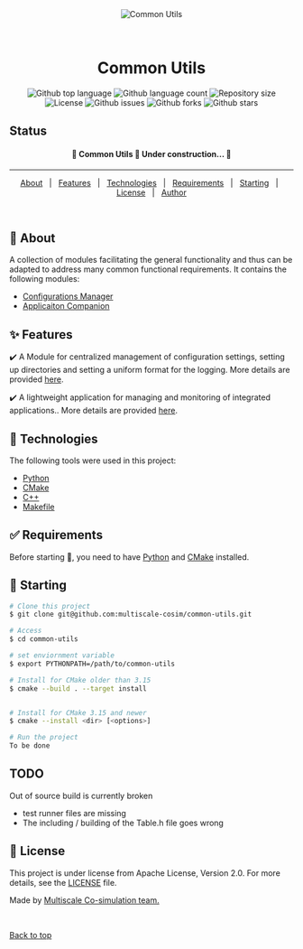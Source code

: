 <div align="center" id="top"> 
  <img src="../../../misc/logo.jpg" alt="Common Utils" />

  &#xa0;

  <!-- <a href="https://github.com/multiscale-cosim/common-utils">Demo</a> -->
</div>

<h1 align="center">Common Utils</h1>

<p align="center">
  <img alt="Github top language" src="https://img.shields.io/github/languages/top/multiscale-cosim/common-utils?color=56BEB8">

  <img alt="Github language count" src="https://img.shields.io/github/languages/count/multiscale-cosim/common-utils?color=56BEB8">

  <img alt="Repository size" src="https://img.shields.io/github/repo-size/multiscale-cosim/common-utils?color=56BEB8">

  <img alt="License" src="https://img.shields.io/github/license/multiscale-cosim/common-utils?color=56BEB8">

  <img alt="Github issues" src="https://img.shields.io/github/issues/multiscale-cosim/common-utils?color=56BEB8" />

  <img alt="Github forks" src="https://img.shields.io/github/forks/multiscale-cosim/common-utils?color=56BEB8" />

  <img alt="Github stars" src="https://img.shields.io/github/stars/multiscale-cosim/common-utils?color=56BEB8" />
</p>

## Status

<h4 align="center"> 
	🚧  Common Utils 🚀 Under construction...  🚧
</h4> 

<hr>

<p align="center">
  <a href="#dart-about">About</a> &#xa0; | &#xa0; 
  <a href="#sparkles-features">Features</a> &#xa0; | &#xa0;
  <a href="#rocket-technologies">Technologies</a> &#xa0; | &#xa0;
  <a href="#white_check_mark-requirements">Requirements</a> &#xa0; | &#xa0;
  <a href="#checkered_flag-starting">Starting</a> &#xa0; | &#xa0;
  <a href="#memo-license">License</a> &#xa0; | &#xa0;
  <a href="https://github.com/multiscale-cosim" target="_blank">Author</a>
</p>

<br>

## :dart: About ##

A collection of modules facilitating the general functionality and thus can be adapted to address many common functional requirements. It contains the following modules:

* <a href="/python/configuration_manager"> Configurations Manager </a>
* <a href="/python/Application_Companion"> Applicaiton Companion </a>
## :sparkles: Features ##

:heavy_check_mark: A Module for centralized management of configuration settings, setting up directories and setting a uniform format for the logging. More details are provided <a href="/python/configuration_manager"> here</a>.

:heavy_check_mark: A lightweight application for managing and monitoring of integrated applications.. More details are provided <a href="/python/Application_Companion"> here</a>.

## :rocket: Technologies ##

The following tools were used in this project:

- [Python](https://www.python.org/)
- [CMake](https://cmake.org/)
- [C++](https://isocpp.org/)
- [Makefile](https://www.gnu.org/software/make/manual/make.html)

## :white_check_mark: Requirements ##

Before starting :checkered_flag:, you need to have [Python](https://www.python.org/) and [CMake](https://cmake.org/) installed.

## :checkered_flag: Starting ##

```bash
# Clone this project
$ git clone git@github.com:multiscale-cosim/common-utils.git

# Access
$ cd common-utils

# set enviornment variable
$ export PYTHONPATH=/path/to/common-utils

# Install for CMake older than 3.15
$ cmake --build . --target install


# Install for CMake 3.15 and newer
$ cmake --install <dir> [<options>]

# Run the project
To be done

```

## TODO

Out of source build is currently broken
 - test runner files are missing
 - The including / building of the Table.h file goes wrong

## :memo: License ##

This project is under license from Apache License, Version 2.0. For more details, see the [LICENSE](LICENSE) file.


Made by <a href="https://github.com/multiscale-cosim" target="_blank">Multiscale Co-simulation team.</a>

&#xa0;

<a href="#top">Back to top</a>